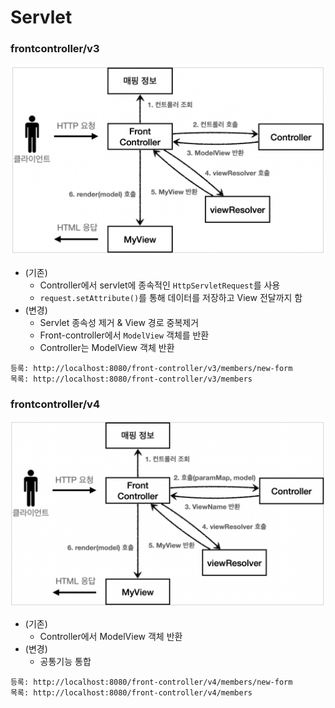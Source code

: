 # Servlet

### frontcontroller/v3

![img.png](img/v3.png)

- (기존)
    - Controller에서 servlet에 종속적인 `HttpServletRequest`를 사용
    - `request.setAttribute()`를 통해 데이터를 저장하고 View 전달까지 함
- (변경)
    - Servlet 종속성 제거 & View 경로 중복제거
    - Front-controller에서 `ModelView` 객체를 반환
    - Controller는 ModelView 객체 반환

```text
등록: http://localhost:8080/front-controller/v3/members/new-form 
목록: http://localhost:8080/front-controller/v3/members
```

### frontcontroller/v4

![img.png](img/v4.png)

- (기존)
    - Controller에서 ModelView 객체 반환
- (변경)
    - 공통기능 통합

```text
등록: http://localhost:8080/front-controller/v4/members/new-form 
목록: http://localhost:8080/front-controller/v4/members
```